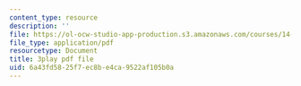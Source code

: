 ```yaml
---
content_type: resource
description: ''
file: https://ol-ocw-studio-app-production.s3.amazonaws.com/courses/14-772-development-economics-macroeconomics-spring-2013/6a43fd5825f7ec8be4ca9522af105b0a_M7zTtKAbRn4.pdf
file_type: application/pdf
resourcetype: Document
title: 3play pdf file
uid: 6a43fd58-25f7-ec8b-e4ca-9522af105b0a
---
```

